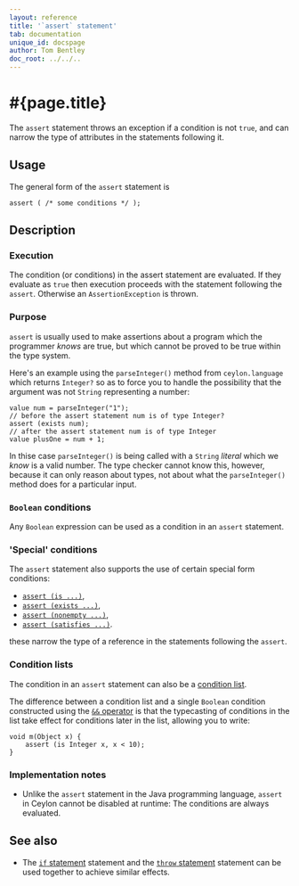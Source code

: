 ```yaml
---
layout: reference
title: '`assert` statement'
tab: documentation
unique_id: docspage
author: Tom Bentley
doc_root: ../../..
---
```


# #{page.title}

The `assert` statement throws an exception if a condition is not 
`true`, and can narrow the type of attributes in the statements following it.

## Usage 

The general form of the `assert` statement is

<!-- check:none -->
    
    assert ( /* some conditions */ );


## Description

### Execution

The condition (or conditions) in the assert statement are evaluated. If they 
evaluate as `true` then execution proceeds with the statement following the 
`assert`. Otherwise an `AssertionException` is thrown.

### Purpose

`assert` is usually used to make assertions about a program which 
the programmer *knows* are true, but which cannot be proved 
to be true within the type system. 

Here's an example using the `parseInteger()` method from `ceylon.language` 
which returns `Integer?` so as to force you to handle the possibility that 
the argument was not `String` representing a number:

    value num = parseInteger("1");
    // before the assert statement num is of type Integer?
    assert (exists num);
    // after the assert statement num is of type Integer
    value plusOne = num + 1;
    
In thise case `parseInteger()` is being called with a `String` *literal* which 
we *know* is a valid number. The type checker cannot know this, however, 
because it can only reason about types, not about what the 
`parseInteger()` method does for a particular input. 

### `Boolean` conditions

Any `Boolean` expression can be used as a condition in an `assert` statement.

### 'Special' conditions

The `assert` statement also supports the use of certain special form conditions:

* [`assert (is ...)`](../conditions/#if_is_), 
* [`assert (exists ...)`](../conditions/#if_exists_), 
* [`assert (nonempty ...)`](../conditions/#if_nonempty_), 
* [`assert (satisfies ...)`](../conditions/#if_satisfies_).

these narrow the type of a reference in the statements following the `assert`.


### Condition lists

The condition in an `assert` statement can also be a
[condition list](../conditions#condition_lists).

The difference between a 
condition list and a single `Boolean` condition constructed using the 
[`&&` operator](../../operator/and/)
is that the typecasting of conditions in the list take effect for conditions 
later in the list, allowing you to write:

    void m(Object x) {
        assert (is Integer x, x < 10);
    }
    
### Implementation notes

* Unlike the `assert` statement in the Java programming language, `assert` in 
  Ceylon cannot be disabled at runtime: The conditions are always evaluated. 

## See also

* The [`if` statement](../if) statement and the [`throw` statement](../throw)
  statement can be used together to achieve similar effects.
<!-- TODO 
* [`assert` in the language specification](#{site.urls.spec_current}#TODO)
-->



